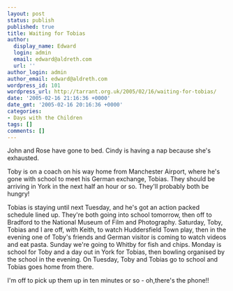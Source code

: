 ```yaml
---
layout: post
status: publish
published: true
title: Waiting for Tobias
author:
  display_name: Edward
  login: admin
  email: edward@aldreth.com
  url: ''
author_login: admin
author_email: edward@aldreth.com
wordpress_id: 101
wordpress_url: http://tarrant.org.uk/2005/02/16/waiting-for-tobias/
date: '2005-02-16 21:16:36 +0000'
date_gmt: '2005-02-16 20:16:36 +0000'
categories:
- Days with the Children
tags: []
comments: []
---
```


John and Rose have gone to bed. Cindy is having a nap because she\'s
exhausted.

Toby is on a coach on his way home from Manchester Airport, where he\'s
gone with school to meet his German exchange, Tobias. They should be
arriving in York in the next half an hour or so. They\'ll probably both
be hungry!

Tobias is staying until next Tuesday, and he\'s got an action packed
schedule lined up. They\'re both going into school tomorrow, then off to
Bradford to the National Museum of Film and Photography. Saturday, Toby,
Tobias and I are off, with Keith, to watch Huddersfield Town play, then
in the evening one of Toby\'s friends and German visitor is coming to
watch videos and eat pasta. Sunday we\'re going to Whitby for fish and
chips. Monday is school for Toby and a day out in York for Tobias, then
bowling organised by the school in the evening. On Tuesday, Toby and
Tobias go to school and Tobias goes home from there.

I\'m off to pick up them up in ten minutes or so - oh,there\'s the
phone!!

